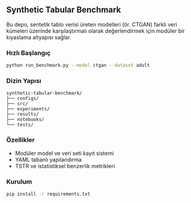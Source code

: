 ## Synthetic Tabular Benchmark

Bu depo, sentetik tablo verisi üreten modelleri (ör. CTGAN) farklı veri kümeleri üzerinde karşılaştırmalı olarak değerlendirmek için modüler bir kıyaslama altyapısı sağlar.

### Hızlı Başlangıç

```bash
python run_benchmark.py --model ctgan --dataset adult
```

### Dizin Yapısı

```
synthetic-tabular-benchmark/
├── configs/
├── src/
├── experiments/
├── results/
├── notebooks/
└── tests/
```

### Özellikler
- Modüler model ve veri seti kayıt sistemi
- YAML tabanlı yapılandırma
- TSTR ve istatistiksel benzerlik metrikleri

### Kurulum

```bash
pip install -r requirements.txt
```


